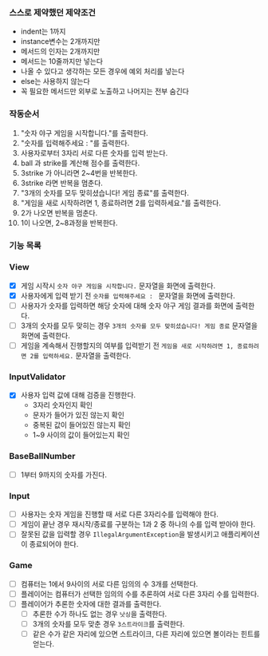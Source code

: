 ### 스스로 제약했던 제약조건
- indent는 1까지 
- instance변수는 2개까지만 
- 메서드의 인자는 2개까지만 
- 메서드는 10줄까지만 넣는다 
- 나올 수 있다고 생각하는 모든 경우에 예외 처리를 넣는다 
- else는 사용하지 않는다 
- 꼭 필요한 메서드만 외부로 노출하고 나머지는 전부 숨긴다



### 작동순서

1. "숫자 야구 게임을 시작합니다."를 출력한다.
2. "숫자를 입력해주세요 : "를 출력한다.
3. 사용자로부터 3자리 서로 다른 숫자를 입력 받는다.
4. ball 과 strike를 계산해 점수를 출력한다.
5. 3strike 가 아니라면 2~4번을 반복한다.
6. 3strike 라면 반복을 멈춘다.
7. "3개의 숫자를 모두 맞히셨습니다! 게임 종료"를 출력한다.
8. "게임을 새로 시작하려면 1, 종료하려면 2를 입력하세요."를 출력한다.
9. 2가 나오면 반복을 멈춘다.
10. 1이 나오면, 2~8과정을 반복한다.


### 기능 목록
### View
- [x]  게임 시작시 `숫자 야구 게임을 시작합니다.` 문자열을 화면에 출력한다.
- [x]  사용자에게 입력 받기 전 `숫자를 입력해주세요 : `  문자열을 화면에 출력한다.
- [ ]  사용자가 숫자를 입력하면 해당 숫자에 대해 숫자 야구 게임 결과를 화면에 출력한다.
- [ ]  3개의 숫자를 모두 맞히는 경우 `3개의 숫자를 모두 맞히셨습니다! 게임 종료` 문자열을 화면에 출력한다.
- [ ]  게임을 계속해서 진행할지의 여부를 입력받기 전 `게임을 새로 시작하려면 1, 종료하려면 2를 입력하세요.` 문자열을 출력한다.

### InputValidator
- [x] 사용자 입력 값에 대해 검증을 진행한다.
  - 3자리 숫자인지 확인
  - 문자가 들어가 있진 않는지 확인
  - 중복된 값이 들어있진 않는지 확인
  - 1~9 사이의 값이 들어있는지 확인

### BaseBallNumber
- [ ] 1부터 9까지의 숫자를 가진다.


### Input

- [ ]  사용자는 숫자 게임을 진행할 때 서로 다른 3자리수를 입력해야 한다.
- [ ]  게임이 끝난 경우 재시작/종료를 구분하는 1과 2 중 하나의 수를 입력 받아야 한다.
- [ ]  잘못된 값을 입력할 경우 `IllegalArgumentException`을 발생시키고 애플리케이션이 종료되어야 한다.

### Game

- [ ]  컴퓨터는 1에서 9사이의 서로 다른 임의의 수 3개를 선택한다.
- [ ]  플레이어는 컴퓨터가 선택한 임의의 수를 추론하여 서로 다른 3자리 수를 입력한다.
- [ ]  플레이어가 추론한 숫자에 대한 결과를 출력한다.
    - [ ] 추론한 수가 하나도 없는 경우 `낫싱`을 출력한다.
    - [ ]  3개의 숫자를 모두 맞춘 경우 `3스트라이크`를 출력한다.
    - [ ]  같은 수가 같은 자리에 있으면 스트라이크, 다른 자리에 있으면 볼이라는 힌트를 얻는다.
